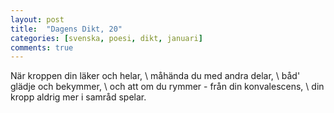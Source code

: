 ```yaml
---
layout: post
title:  "Dagens Dikt, 20"
categories: [svenska, poesi, dikt, januari]
comments: true
---
```


När kroppen din läker och helar, \\
måhända du med andra delar, \\
båd' glädje och bekymmer, \\
och att om du rymmer - från din konvalescens, \\
din kropp aldrig mer i samråd spelar.
